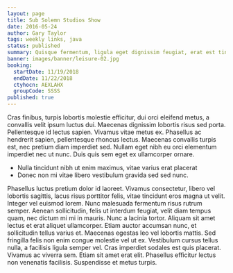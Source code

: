 ```yaml
---
layout: page
title: Sub Solemn Studios Show
date: 2016-05-24
author: Gary Taylor
tags: weekly links, java
status: published
summary: Quisque fermentum, ligula eget dignissim feugiat, erat est tincidunt.
banner: images/banner/leisure-02.jpg
booking:
  startDate: 11/19/2018
  endDate: 11/22/2018
  ctyhocn: AEXLAHX
  groupCode: SSSS
published: true
---
```

Cras finibus, turpis lobortis molestie efficitur, dui orci eleifend metus, a convallis velit ipsum luctus dui. Maecenas dignissim lobortis risus sed porta. Pellentesque id lectus sapien. Vivamus vitae metus ex. Phasellus ac hendrerit sapien, pellentesque rhoncus lectus. Maecenas convallis turpis est, nec pretium diam imperdiet sed. Nullam eget nibh eu orci elementum imperdiet nec ut nunc. Duis quis sem eget ex ullamcorper ornare.

* Nulla tincidunt nibh ut enim maximus, vitae varius erat placerat
* Donec non mi vitae libero vestibulum gravida sed sed nunc.

Phasellus luctus pretium dolor id laoreet. Vivamus consectetur, libero vel lobortis sagittis, lacus risus porttitor felis, vitae tincidunt eros magna ut velit. Integer vel euismod lorem. Nunc malesuada fermentum risus rutrum semper. Aenean sollicitudin, felis ut interdum feugiat, velit diam tempus quam, nec dictum mi mi in mauris. Nunc a lacinia tortor. Aliquam sit amet lectus et erat aliquet ullamcorper. Etiam auctor accumsan nunc, et sollicitudin tellus varius et.
Maecenas egestas leo vel lobortis mattis. Sed fringilla felis non enim congue molestie vel ut ex. Vestibulum cursus tellus nulla, a facilisis ligula semper vel. Cras imperdiet sodales est quis placerat. Vivamus ac viverra sem. Etiam sit amet erat elit. Phasellus efficitur lectus non venenatis facilisis. Suspendisse et metus turpis.
